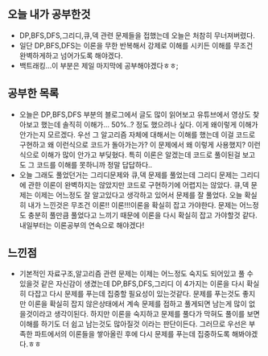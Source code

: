 ## 오늘 내가 공부한것
- DP,BFS,DFS,그리디,큐,덱 관련 문제들을 접했는데 오늘은 처참히 무너져버렸다.
- 일단 DP,BFS,DFS는 이론을 무한 반복해서 강제로 이해를 시키든 이해를 무조건 완벽하게하고 넘어가도록 해야겠다.
- 백트래킹...이 부분은 제일 마지막에 공부해야겠다ㅎㅎ;

## 공부한 목록
- 오늘은 DP,BFS,DFS 부분의 블로그에서 글도 많이 읽어보고 유튜브에서 영상도 찾아보고 했는데 솔직히 이해가... 50%..? 정도 했으려나 싶다. 이게 왜이렇게 이해가 안가는지 모르겠다. 우선 그 알고리즘 자체에 대해서는 이해를 했는데 이걸 코드로 구현하고 왜 이런식으로 코드가 돌아가는가? 이 문제에서 왜 이렇게 사용했지? 이런식으로 이해가 많이 안가고 부딪혔다. 특히 이론은 알겠는데 코드로 풀이된걸 보고도 그 코드를 이해를 못하니까 정말 답답하다..  
- 오늘 그래도 풀었던거는 그리디문제와 큐,덱 문제를 풀었는데 그리디 문제는 그리디에 관한 이론이 완벽하지는 않았지만 코드로 구현하기에 어렵지는 않았다. 큐,덱 문제는 이제는 어느정도 잘 알고있다고 생각하고 있어서 문제를 잘 풀었다. 오늘 확실히 내가 느낀것은 무조건 이론!! 이론!!!이론을 확실히 잡고 가야한다. 문제는 어느정도 충분히 풀만큼 풀었다고 느끼기 때문에 이론을 다시 확실히 잡고 가야할것 같다. 내일부터는 이론공부의 연속으로 해야겠다!

## 느낀점
- 기본적인 자료구조,알고리즘 관련 문제는 이제는 어느정도 숙지도 되어있고 풀 수 있을것 같은 자신감이 생겼는데 DP,BFS,DFS,그리디 이 4가지는 이론을 다시 확실히 다잡고 다시 문제를 푸는데 집중할 필요성이 있는것같다. 문제를 푸는것도 좋지만 이론을 확실히 잡지 않은상태에서 계속 문제를 접하고 풀게되면 남는게 많이 없을것이라고 생각이된다. 하지만 이론을 숙지하고 문제를 풀다가 막혀도 풀이를 보면 이해를 하기도 더 쉽고 남는것도 많아질것 이라는 판단이든다. 그러므로 우선은 부족한 파트에서의 이론들을 쌓아올린 후에 다시 문제를 푸는데 집중하도록 해봐야겠다.ㅎㅎ
